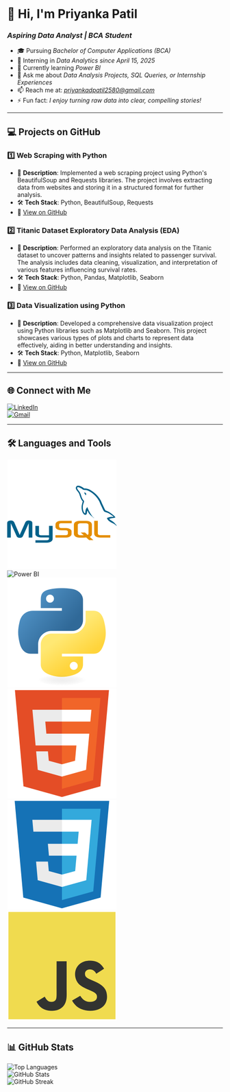 # 👋 Hi, I'm Priyanka Patil  
### *Aspiring Data Analyst | BCA Student*

- 🎓 Pursuing *Bachelor of Computer Applications (BCA)*  
- 💼 Interning in *Data Analytics since April 15, 2025*  
- 🌱 Currently learning *Power BI*  
- 💬 Ask me about *Data Analysis Projects, SQL Queries, or Internship Experiences*  
- 📫 Reach me at: *priyankadpatil2580@gmail.com*  
- ⚡ Fun fact: *I enjoy turning raw data into clear, compelling stories!*

---

## 💻 Projects on GitHub

### 1️⃣ **Web Scraping with Python**
- 📄 **Description**: Implemented a web scraping project using Python's BeautifulSoup and Requests libraries. The project involves extracting data from websites and storing it in a structured format for further analysis.
- 🛠 **Tech Stack**: Python, BeautifulSoup, Requests
- 🔗 [View on GitHub](https://github.com/priyankapatil2109/Web-Scraping)

### 2️⃣ **Titanic Dataset Exploratory Data Analysis (EDA)**
- 📄 **Description**: Performed an exploratory data analysis on the Titanic dataset to uncover patterns and insights related to passenger survival. The analysis includes data cleaning, visualization, and interpretation of various features influencing survival rates.
- 🛠 **Tech Stack**: Python, Pandas, Matplotlib, Seaborn
- 🔗 [View on GitHub](https://github.com/priyankapatil2109/Titanic-EDA)

### 3️⃣ **Data Visualization using Python**
- 📄 **Description**: Developed a comprehensive data visualization project using Python libraries such as Matplotlib and Seaborn. This project showcases various types of plots and charts to represent data effectively, aiding in better understanding and insights.
- 🛠 **Tech Stack**: Python, Matplotlib, Seaborn
- 🔗 [View on GitHub](https://github.com/priyankapatil2109/Data-Visualization)
---

## 🌐 Connect with Me

[![LinkedIn](https://img.shields.io/badge/LinkedIn-blue?logo=linkedin&logoColor=white)](https://www.linkedin.com/in/priyanka-patil-7536872a9)  
[![Gmail](https://img.shields.io/badge/Gmail-red?logo=gmail&logoColor=white)](mailto:priyankadpatil2580@gmail.com)

---

## 🛠 Languages and Tools

![MySQL](https://raw.githubusercontent.com/devicons/devicon/master/icons/mysql/mysql-original-wordmark.svg)  
![Power BI](https://img.icons8.com/color/48/000000/power-bi.png)  
![Python](https://raw.githubusercontent.com/devicons/devicon/master/icons/python/python-original.svg)  
![HTML5](https://raw.githubusercontent.com/devicons/devicon/master/icons/html5/html5-original.svg)  
![CSS3](https://raw.githubusercontent.com/devicons/devicon/master/icons/css3/css3-original.svg)  
![JavaScript](https://raw.githubusercontent.com/devicons/devicon/master/icons/javascript/javascript-original.svg)

---

## 📊 GitHub Stats

![Top Languages](https://github-readme-stats.vercel.app/api/top-langs/?username=priyankapatil2109&layout=compact)  
![GitHub Stats](https://github-readme-stats.vercel.app/api?username=priyankapatil2109&show_icons=true&locale=en)  
![GitHub Streak](https://github-readme-streak-stats.herokuapp.com/?user=priyankapatil2109)
